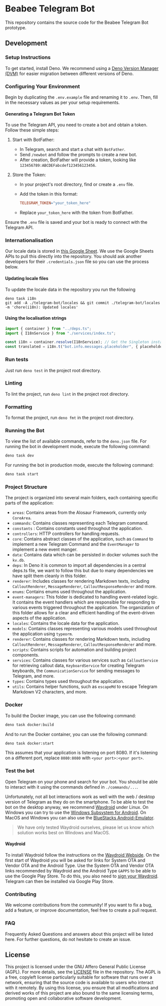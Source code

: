 # Beabee Telegram Bot

This repository contains the source code for the Beabee Telegram Bot prototype.

## Development

### Setup Instructions

To get started, install Deno. We recommend using a
[Deno Version Manager (DVM)](https://github.com/justjavac/dvm) for easier
migration between different versions of Deno.

### Configuring Your Environment

Begin by duplicating the `.env.example` file and renaming it to `.env`. Then,
fill in the necessary values as per your setup requirements.

#### Generating a Telegram Bot Token

To use the Telegram API, you need to create a bot and obtain a token. Follow
these simple steps:

1. Start with BotFather:
   - In Telegram, search and start a chat with `BotFather`.
   - Send `/newbot` and follow the prompts to create a new bot.
   - After creation, BotFather will provide a token, looking like
     `123456789:ABCDEFabcdef123456123456`.

2. Store the Token:
   - In your project's root directory, find or create a `.env` file.
   - Add the token in this format:

     ```makefile
     TELEGRAM_TOKEN="your_token_here"
     ```

   - Replace `your_token_here` with the token from BotFather.

Ensure the `.env` file is saved and your bot is ready to connect with the
Telegram API.

### Internationalisation

Our locale data is stored in
[this Google Sheet](https://docs.google.com/spreadsheets/d/1l35DW5OMi-xM8HXek5Q1jOxsXScINqqpEvPWDlpBPX8/edit#gid=383159437).
We use the Google Sheets APIs to pull this directly into the repository. You
should ask another developers for their `.credentials.json` file so you can use
the process below.

#### Updating locale files

To update the locale data in the repository you run the following

```
deno task i18n
git add -A ./telegram-bot/locales && git commit ./telegram-bot/locales -m 'chore(i18n): Updated locales'
```

#### Using the localisation strings

```ts
import { container } from "../deps.ts";
import { I18nService } from "./services/index.ts";

const i18n = container.resolve(I18nService); // Get the Singleton instance of I18nService
const translated = i18n.t("bot.info.messages.placeholder", { placeholder: "Hello World!" }
```

### Run tests

Just run `deno test` in the project root directory.

### Linting

To lint the project, run `deno lint` in the project root directory.

### Formatting

To format the project, run `deno fmt` in the project root directory.

### Running the Bot

To view the list of available commands, refer to the `deno.json` file. For
running the bot in development mode, execute the following command:

```bash
deno task dev
```

For running the bot in production mode, execute the following command:

```bash
deno task start
```

### Project Structure

The project is organized into several main folders, each containing specific
parts of the application:

- `areas`: Contains areas from the Alosaur Framework, currently only `CoreArea`.
- `commands`: Contains classes representing each Telegram command.
- `constants` : Contains constants used throughout the application.
- `controllers`: HTTP controllers for handling requests.
- `core`: Contains abstract classes of the application, such as `Command` to
  implement a new Telegram Command and the `EventManager` to implement a new
  event manger.
- `data`: Contains data which can be persisted in docker volumes such the
  `kv.db`.
- `deps`: In Deno it is common to import all dependencies in a central deps.ts
  file, we want to follow this but due to many dependencies we have split them
  cleanly in this folder.
- `renderer`: Includes classes for rendering Markdown texts, including
  `CalloutRenderer`, `MessageRenderer`, `CalloutResponseRenderer` and more.
- `enums`: Contains enums used throughout the application.
- `event-managers`: This folder is dedicated to handling event-related logic. It
  contains the event handlers which are responsible for responding to various
  events triggered throughout the application. The organization of this folder
  allows for a clear and efficient handling of the event-driven aspects of the
  application.
- `locales`: Contains the locale data for the application.
- `models`: Contains classes representing various models used throughout the
  application using `typeorm`.
- `renderer`: Contains classes for rendering Markdown texts, including
  `CalloutRenderer`, `MessageRenderer`, `CalloutResponseRenderer` and more.
- `scripts`: Contains scripts for automation and building project components.
- `services`: Contains classes for various services such as `CalloutService` for
  retrieving callout data, `KeyboardService` for creating Telegram keyboards,
  the `CommunicationService` for sending messages to Telegram, and more.
- `types`: Contains types used throughout the application.
- `utils`: Contains helper functions, such as `escapeMd` to escape Telegram
  Markdown V2 characters, and more.

### Docker

To build the Docker image, you can use the following command:

```bash
deno task docker:build
```

And to run the Docker container, you can use the following command:

```bash
deno task docker:start
```

This assumes that your application is listening on port 8080. If it's listening
on a different port, replace `8080:8080` with `<your port>:<your port>`.

### Test the bot

Open Telegram on your phone and search for your bot. You should be able to
interact with it using the commands defined in `./commands/...`.

Unfortunately, not all bot interactions work as well with the web / desktop
version of Telegram as they do on the smartphone. To be able to test the bot on
the desktop anyway, we recommend [Waydroid](https://waydro.id/) under Linux. On
Windows you can try to use the
[Windows Subsystem for Android](https://learn.microsoft.com/de-de/windows/android/wsa/).
On MacOS and Windows you can also use the
[BlueStacks Android-Emulator](https://www.bluestacks.com).

> We have only tested Waydroid ourselves, please let us know which solution
> works best on Windows and MacOS.

#### Waydroid

To install Waydroid follow the instructions on the
[Waydroid Webside](https://waydro.id/). On the first start of Waydroid you will
be asked for links for System OTA and Vendor OTA and the Android Type. Use the
System OTA and Vendor OTA links recommended by Waydroid and the Android Type
`GAPPS` to be able to use the Google Play Store. To do this, you also need to
[sign your Waydroid](https://docs.waydro.id/faq/google-play-certification).
Telegram can then be installed via Google Play Store.

### Contributing

We welcome contributions from the community! If you want to fix a bug, add a
feature, or improve documentation, feel free to create a pull request.

### FAQ

Frequently Asked Questions and answers about this project will be listed here.
For further questions, do not hesitate to create an issue.

## License

This project is licensed under the GNU Affero General Public License (AGPL). For
more details, see the [LICENSE](LICENSE) file in the repository. The AGPL is a
free, copyleft license particularly suitable for software that runs over a
network, ensuring that the source code is available to users who interact with
it remotely. By using this license, you ensure that all modifications and
derived works of this project are also bound to the same licensing terms,
promoting open and collaborative software development.
